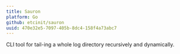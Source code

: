 ```yaml
---
title: Sauron
platform: Go
github: etcinit/sauron
uuid: 470e32e5-7097-405b-8dc4-158f4a73abc7
---
```


CLI tool for tail-ing a whole log directory recursively and dynamically.

<!--more-->
